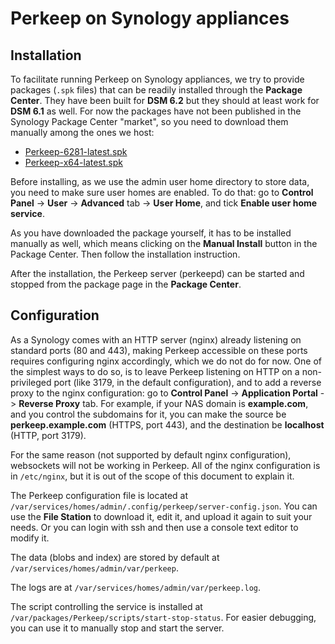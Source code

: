 # Perkeep on Synology appliances

## Installation

To facilitate running Perkeep on Synology appliances, we try to provide packages (`.spk` files) that can be readily installed through the **Package Center**. They have been built for **DSM 6.2** but they should at least work for **DSM 6.1** as well. For now the packages have not been published in the Synology Package Center "market", so you need to download them manually among the ones we host:

* [Perkeep-6281-latest.spk](https://storage.googleapis.com/perkeep-release/synology/Perkeep-armv5-b5c76a70e8c8d0b158a3dd19c261c0b2e62cd693.spk)
* [Perkeep-x64-latest.spk](https://storage.googleapis.com/perkeep-release/synology/Perkeep-x86_64-b5c76a70e8c8d0b158a3dd19c261c0b2e62cd693.spk)

Before installing, as we use the admin user home directory to store data, you need to make sure user homes are enabled. To do that: go to **Control Panel** -> **User** -> **Advanced** tab -> **User Home**, and tick **Enable user home service**.

As you have downloaded the package yourself, it has to be installed manually as well, which means clicking on the **Manual Install** button in the Package Center. Then follow the installation instruction.

After the installation, the Perkeep server (perkeepd) can be started and stopped from the package page in the **Package Center**.

## Configuration

As a Synology comes with an HTTP server (nginx) already listening on standard ports (80 and 443), making Perkeep accessible on these ports requires configuring nginx accordingly, which we do not do for now. One of the simplest ways to do so, is to leave Perkeep listening on HTTP on a non-privileged port (like 3179, in the default configuration), and to add a reverse proxy to the nginx configuration: go to **Control Panel** -> **Application Portal** -> **Reverse Proxy** tab. For example, if your NAS domain is **example.com**, and you control the subdomains for it, you can make the source be **perkeep.example.com** (HTTPS, port 443), and the destination be **localhost** (HTTP, port 3179).

For the same reason (not supported by default nginx configuration), websockets will not be working in Perkeep.
All of the nginx configuration is in `/etc/nginx`, but it is out of the scope of this document to explain it.

The Perkeep configuration file is located at `/var/services/homes/admin/.config/perkeep/server-config.json`. You can use the **File Station** to download it, edit it, and upload it again to suit your needs. Or you can login with ssh and then use a console text editor to modify it.

The data (blobs and index) are stored by default at `/var/services/homes/admin/var/perkeep`.

The logs are at `/var/services/homes/admin/var/perkeep.log`.

The script controlling the service is installed at `/var/packages/Perkeep/scripts/start-stop-status`. For easier debugging, you can use it to manually stop and start the server.
